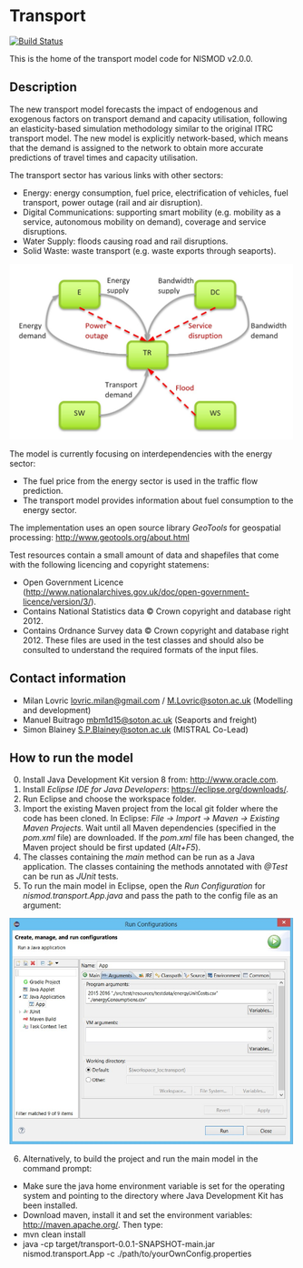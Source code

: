 # Transport
[![Build Status](https://travis-ci.com/nismod/transport.svg?token=zHcMSQsYgUFq9yhr52P7&branch=master)](https://travis-ci.com/nismod/transport)

This is the home of the transport model code for NISMOD v2.0.0.

## Description

The new transport model forecasts the impact of endogenous and exogenous factors on transport demand and capacity utilisation, following an elasticity-based simulation methodology similar to the original ITRC transport model. The new model is explicitly network-based, which means that the demand is assigned to the network to obtain more accurate predictions of travel times and capacity utilisation.

The transport sector has various links with other sectors:
* Energy: energy consumption, fuel price, electrification of vehicles, fuel transport, power outage (rail and air disruption).
* Digital Communications: supporting smart mobility (e.g. mobility as a service, autonomous mobility on demand), coverage and service disruptions.
* Water Supply: floods causing road and rail disruptions.
* Solid Waste: waste transport (e.g. waste exports through seaports).

[<img alt="Interdependencies" src="images/interdependencies.jpg" style="max-width:500px"/>](images/interdependencies.jpg)

The model is currently focusing on interdependencies with the energy sector:
* The fuel price from the energy sector is used in the traffic flow prediction.
* The transport model provides information about fuel consumption to the energy sector.

The implementation uses an open source library *GeoTools* for geospatial processing:
http://www.geotools.org/about.html

Test resources contain a small amount of data and shapefiles that come with the following licencing and copyright statemens:
* Open Government Licence (http://www.nationalarchives.gov.uk/doc/open-government-licence/version/3/).
* Contains National Statistics data © Crown copyright and database right 2012.
* Contains Ordnance Survey data © Crown copyright and database right 2012.
These files are used in the test classes and should also be consulted to understand the required formats of the input files.

## Contact information

* Milan Lovric lovric.milan@gmail.com / M.Lovric@soton.ac.uk (Modelling and development)
* Manuel Buitrago mbm1d15@soton.ac.uk (Seaports and freight)
* Simon Blainey S.P.Blainey@soton.ac.uk (MISTRAL Co-Lead)

## How to run the model

0. Install Java Development Kit version 8 from: http://www.oracle.com.
1. Install *Eclipse IDE for Java Developers*: https://eclipse.org/downloads/.
2. Run Eclipse and choose the workspace folder.
3. Import the existing Maven project from the local git folder where the code has been cloned. In Eclipse: *File -> Import -> Maven -> Existing Maven Projects.* Wait until all Maven dependencies (specified in the *pom.xml* file) are downloaded. If the *pom.xml* file has been changed, the Maven project should be first updated (*Alt+F5*).
4. The classes containing the *main* method can be run as a Java application. The classes containing the methods annotated with *@Test* can be run as *JUnit* tests.
5. To run the main model in Eclipse, open the *Run Configuration* for *nismod.transport.App.java* and pass the path to the config file as an argument:

[<img alt="Configuration" src="images/configuration.jpg" style="max-width:500px" />](images/configuration.jpg)

6. Alternatively, to build the project and run the main model in the command prompt:
 * Make sure the java home environment variable is set for the operating system and pointing to the directory where Java Development Kit has been installed.
 * Download maven, install it and set the environment variables: http://maven.apache.org/. Then type:
 * mvn clean install
 * java -cp target/transport-0.0.1-SNAPSHOT-main.jar nismod.transport.App -c ./path/to/yourOwnConfig.properties
